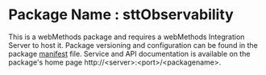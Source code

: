 # Package Name : sttObservability
This is a webMethods package and requires a webMethods Integration Server to host it. Package versioning and configuration can be found in the package [manifest](./sttObservability/manifest.v3) file. Service and API documentation is available on the package's home page http://&lt;server&gt;:&lt;port&gt;/&lt;packagename>.